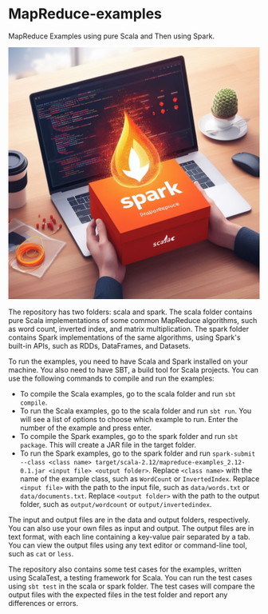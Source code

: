 # MapReduce-examples
MapReduce Examples using pure Scala and Then using Spark.

![spark scala](/cover.jpg)

The repository has two folders: scala and spark. The scala folder contains pure Scala implementations of some common MapReduce algorithms, such as word count, inverted index, and matrix multiplication. The spark folder contains Spark implementations of the same algorithms, using Spark's built-in APIs, such as RDDs, DataFrames, and Datasets.

To run the examples, you need to have Scala and Spark installed on your machine. You also need to have SBT, a build tool for Scala projects. You can use the following commands to compile and run the examples:

- To compile the Scala examples, go to the scala folder and run `sbt compile`.
- To run the Scala examples, go to the scala folder and run `sbt run`. You will see a list of options to choose which example to run. Enter the number of the example and press enter.
- To compile the Spark examples, go to the spark folder and run `sbt package`. This will create a JAR file in the target folder.
- To run the Spark examples, go to the spark folder and run `spark-submit --class <class name> target/scala-2.12/mapreduce-examples_2.12-0.1.jar <input file> <output folder>`. Replace `<class name>` with the name of the example class, such as `WordCount` or `InvertedIndex`. Replace `<input file>` with the path to the input file, such as `data/words.txt` or `data/documents.txt`. Replace `<output folder>` with the path to the output folder, such as `output/wordcount` or `output/invertedindex`.

The input and output files are in the data and output folders, respectively. You can also use your own files as input and output. The output files are in text format, with each line containing a key-value pair separated by a tab. You can view the output files using any text editor or command-line tool, such as `cat` or `less`.

The repository also contains some test cases for the examples, written using ScalaTest, a testing framework for Scala. You can run the test cases using `sbt test` in the scala or spark folder. The test cases will compare the output files with the expected files in the test folder and report any differences or errors.